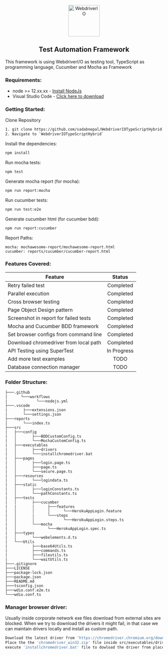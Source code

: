 <p align="center">
    <a href="https://webdriver.io/">
        <img alt="WebdriverIO" src="https://webdriver.io/assets/images/robot-3677788dd63849c56aa5cb3f332b12d5.svg" width="100">
    </a>
</p>

<h2 align="center"> Test Automation Framework </h2>
This framework is using WebdriverI/O as testing tool, TypeScript as programming language, Cucumber and Mocha as Framework

### Requirements:
-   node >= 12.xx.xx - [Install NodeJs](https://nodejs.org/en/download/)
-   Visual Studio Code - [Click here to download](https://code.visualstudio.com/download)

### Getting Started:
Clone Repository
```bash
1. git clone https://github.com/sadabnepal/WebdriverIOTypeScriptHybrid.git
2. Navigate to `WebdriverIOTypeScriptHybrid`
```

Install the dependencies:
```bash
npm install
```

Run mocha tests:
```bash
npm test
```
Generate mocha report (for mocha):
```bash
npm run report:mocha
```

Run cucumber tests:
```bash
npm run test:e2e
```
Generate cucumber html (for cucumber bdd):
```bash
npm run report:cucumber
```

Report Paths:
```
mocha: mochawesome-report/mochawesome-report.html
cucumber: reports/cucumber/cucumber-report.html
```

### Features Covered:
| Feature                               | Status    |
| ------------------------------------- | :-------: |
| Retry failed test                     | Completed |
| Parallel execution                    | Completed |
| Cross browser testing                 | Completed |
| Page Object Design pattern            | Completed |
| Screenshot in report for failed tests | Completed |
| Mocha and Cucumber BDD framework      | Completed |
| Set browser configs from command line | Completed |
| Download chromedriver from local path | Completed |
| API Testing using SuperTest           | In  Progress |
| Add more test examples                | TODO         |
| Database connection manager           | TODO         |

### Folder Structure:
```
├───.github
|      └───workflows
|     	      └───nodejs.yml
├───.vscode
|       ├───extensions.json
|       └───settings.json
├───reports
|       └───index.ts
├───src
|   ├───config
|   │  	    ├───BDDCustomConfig.ts
|   │       └───MochaCustomConfig.ts
|   ├───executables
|   │  	    ├───drivers
|   │       └───installchromedriver.bat
|   ├───pages
|   │  	    ├───login.page.ts
|   │	    ├───page.ts
|   │	    └───secure.page.ts
|   ├───resources
|   │       └───logindata.ts
|   ├───static
|   │       ├───loginConstants.ts
|   │       └───pathConstants.ts
|   ├───tests
|   │  	    ├───cucumber
|   |       |      ├───features
|   │       │      │      └───HerokuAppLogin.feature
|   │       |      └───steps
|   │       │             └───HerokuAppLogin.steps.ts
|   │       └───mocha
|   │              └───HerokuAppLogin.spec.ts
|   ├───types
|   │       └───webelements.d.ts
|   └───Utils
|           ├───base64Utils.ts
|           ├───commands.ts
|           ├───fileutils.ts
|           └───waitUtils.ts
├───.gitignore
├───LICENSE
├───package-lock.json
├───package.json
├───README.md
├───tsconfig.json
├───wdio.conf.e2e.ts
└───wdio.conf.ts
```

### Manager browser driver:
Usually inside corporate network exe files download from external sites are blocked.
When we try to download the drivers it might fail, in that case we can maintain drivers
locally and install as custom path.
```bash
Download the latest driver from 'https://chromedriver.chromium.org/downloads'
Place the the 'chromedriver_win32.zip' file inside src/executables/drivers 
execute 'installchromedriver.bat' file to dowload the driver from placed folder
```
